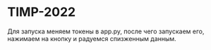 # TIMP-2022

Для запуска меняем токены в app.py, после чего запускаем его, нажимаем на кнопку и радуемся спизженным данным.
